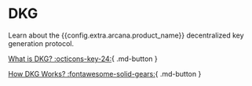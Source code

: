 # DKG

Learn about the {{config.extra.arcana.product_name}} decentralized key generation protocol.

[What is DKG? :octicons-key-24:](../dkg.md){ .md-button } 

[How DKG Works? :fontawesome-solid-gears:](../how_dkg_works.md){ .md-button } 

